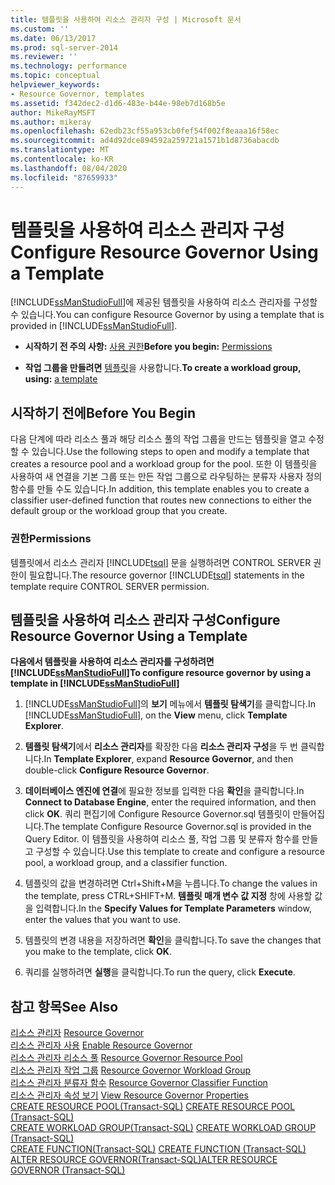 ```yaml
---
title: 템플릿을 사용하여 리소스 관리자 구성 | Microsoft 문서
ms.custom: ''
ms.date: 06/13/2017
ms.prod: sql-server-2014
ms.reviewer: ''
ms.technology: performance
ms.topic: conceptual
helpviewer_keywords:
- Resource Governor, templates
ms.assetid: f342dec2-d1d6-483e-b44e-98eb7d168b5e
author: MikeRayMSFT
ms.author: mikeray
ms.openlocfilehash: 62edb23cf55a953cb0fef54f002f8eaaa16f58ec
ms.sourcegitcommit: ad4d92dce894592a259721a1571b1d8736abacdb
ms.translationtype: MT
ms.contentlocale: ko-KR
ms.lasthandoff: 08/04/2020
ms.locfileid: "87659933"
---
```

# <a name="configure-resource-governor-using-a-template"></a><span data-ttu-id="742c7-102">템플릿을 사용하여 리소스 관리자 구성</span><span class="sxs-lookup"><span data-stu-id="742c7-102">Configure Resource Governor Using a Template</span></span>
  <span data-ttu-id="742c7-103">[!INCLUDE[ssManStudioFull](../../includes/ssmanstudiofull-md.md)]에 제공된 템플릿을 사용하여 리소스 관리자를 구성할 수 있습니다.</span><span class="sxs-lookup"><span data-stu-id="742c7-103">You can configure Resource Governor by using a template that is provided in [!INCLUDE[ssManStudioFull](../../includes/ssmanstudiofull-md.md)].</span></span>  
  
-   <span data-ttu-id="742c7-104">**시작하기 전 주의 사항:**  [사용 권한](#Permissions)</span><span class="sxs-lookup"><span data-stu-id="742c7-104">**Before you begin:**  [Permissions](#Permissions)</span></span>  
  
-   <span data-ttu-id="742c7-105">**작업 그룹을 만들려면** [템플릿](#ConfRGTemplate)을 사용합니다.</span><span class="sxs-lookup"><span data-stu-id="742c7-105">**To create a workload group, using:**  [a template](#ConfRGTemplate)</span></span>  
  
##  <a name="before-you-begin"></a><a name="BeforeYouBegin"></a> <span data-ttu-id="742c7-106">시작하기 전에</span><span class="sxs-lookup"><span data-stu-id="742c7-106">Before You Begin</span></span>  
 <span data-ttu-id="742c7-107">다음 단계에 따라 리소스 풀과 해당 리소스 풀의 작업 그룹을 만드는 템플릿을 열고 수정할 수 있습니다.</span><span class="sxs-lookup"><span data-stu-id="742c7-107">Use the following steps to open and modify a template that creates a resource pool and a workload group for the pool.</span></span> <span data-ttu-id="742c7-108">또한 이 템플릿을 사용하여 새 연결을 기본 그룹 또는 만든 작업 그룹으로 라우팅하는 분류자 사용자 정의 함수를 만들 수도 있습니다.</span><span class="sxs-lookup"><span data-stu-id="742c7-108">In addition, this template enables you to create a classifier user-defined function that routes new connections to either the default group or the workload group that you create.</span></span>  
  
###  <a name="permissions"></a><a name="Permissions"></a> <span data-ttu-id="742c7-109">권한</span><span class="sxs-lookup"><span data-stu-id="742c7-109">Permissions</span></span>  
 <span data-ttu-id="742c7-110">템플릿에서 리소스 관리자 [!INCLUDE[tsql](../../includes/tsql-md.md)] 문을 실행하려면 CONTROL SERVER 권한이 필요합니다.</span><span class="sxs-lookup"><span data-stu-id="742c7-110">The resource governor [!INCLUDE[tsql](../../includes/tsql-md.md)] statements in the template require CONTROL SERVER permission.</span></span>  
  
##  <a name="configure-resource-governor-using-a-template"></a><a name="ConfRGTemplate"></a> <span data-ttu-id="742c7-111">템플릿을 사용하여 리소스 관리자 구성</span><span class="sxs-lookup"><span data-stu-id="742c7-111">Configure Resource Governor Using a Template</span></span>  
 <span data-ttu-id="742c7-112">**다음에서 템플릿을 사용하여 리소스 관리자를 구성하려면 [!INCLUDE[ssManStudioFull](../../includes/ssmanstudiofull-md.md)]**</span><span class="sxs-lookup"><span data-stu-id="742c7-112">**To configure resource governor by using a template in [!INCLUDE[ssManStudioFull](../../includes/ssmanstudiofull-md.md)]**</span></span>  
  
1.  <span data-ttu-id="742c7-113">[!INCLUDE[ssManStudioFull](../../includes/ssmanstudiofull-md.md)]의 **보기** 메뉴에서 **템플릿 탐색기**를 클릭합니다.</span><span class="sxs-lookup"><span data-stu-id="742c7-113">In [!INCLUDE[ssManStudioFull](../../includes/ssmanstudiofull-md.md)], on the **View** menu, click **Template Explorer**.</span></span>  
  
2.  <span data-ttu-id="742c7-114">**템플릿 탐색기**에서 **리소스 관리자**를 확장한 다음 **리소스 관리자 구성**을 두 번 클릭합니다.</span><span class="sxs-lookup"><span data-stu-id="742c7-114">In **Template Explorer**, expand **Resource Governor**, and then double-click **Configure Resource Governor**.</span></span>  
  
3.  <span data-ttu-id="742c7-115">**데이터베이스 엔진에 연결**에 필요한 정보를 입력한 다음 **확인**을 클릭합니다.</span><span class="sxs-lookup"><span data-stu-id="742c7-115">In **Connect to Database Engine**, enter the required information, and then click **OK**.</span></span> <span data-ttu-id="742c7-116">쿼리 편집기에 Configure Resource Governor.sql 템플릿이 만들어집니다.</span><span class="sxs-lookup"><span data-stu-id="742c7-116">The template Configure Resource Governor.sql is provided in the Query Editor.</span></span> <span data-ttu-id="742c7-117">이 템플릿을 사용하여 리소스 풀, 작업 그룹 및 분류자 함수를 만들고 구성할 수 있습니다.</span><span class="sxs-lookup"><span data-stu-id="742c7-117">Use this template to create and configure a resource pool, a workload group, and a classifier function.</span></span>  
  
4.  <span data-ttu-id="742c7-118">템플릿의 값을 변경하려면 Ctrl+Shift+M을 누릅니다.</span><span class="sxs-lookup"><span data-stu-id="742c7-118">To change the values in the template, press CTRL+SHIFT+M.</span></span> <span data-ttu-id="742c7-119">**템플릿 매개 변수 값 지정** 창에 사용할 값을 입력합니다.</span><span class="sxs-lookup"><span data-stu-id="742c7-119">In the **Specify Values for Template Parameters** window, enter the values that you want to use.</span></span>  
  
5.  <span data-ttu-id="742c7-120">템플릿의 변경 내용을 저장하려면 **확인**을 클릭합니다.</span><span class="sxs-lookup"><span data-stu-id="742c7-120">To save the changes that you make to the template, click **OK**.</span></span>  
  
6.  <span data-ttu-id="742c7-121">쿼리를 실행하려면 **실행**을 클릭합니다.</span><span class="sxs-lookup"><span data-stu-id="742c7-121">To run the query, click **Execute**.</span></span>  
  
## <a name="see-also"></a><span data-ttu-id="742c7-122">참고 항목</span><span class="sxs-lookup"><span data-stu-id="742c7-122">See Also</span></span>  
 <span data-ttu-id="742c7-123">[리소스 관리자](resource-governor.md) </span><span class="sxs-lookup"><span data-stu-id="742c7-123">[Resource Governor](resource-governor.md) </span></span>  
 <span data-ttu-id="742c7-124">[리소스 관리자 사용](enable-resource-governor.md) </span><span class="sxs-lookup"><span data-stu-id="742c7-124">[Enable Resource Governor](enable-resource-governor.md) </span></span>  
 <span data-ttu-id="742c7-125">[리소스 관리자 리소스 풀](resource-governor-resource-pool.md) </span><span class="sxs-lookup"><span data-stu-id="742c7-125">[Resource Governor Resource Pool](resource-governor-resource-pool.md) </span></span>  
 <span data-ttu-id="742c7-126">[리소스 관리자 작업 그룹](resource-governor-workload-group.md) </span><span class="sxs-lookup"><span data-stu-id="742c7-126">[Resource Governor Workload Group](resource-governor-workload-group.md) </span></span>  
 <span data-ttu-id="742c7-127">[리소스 관리자 분류자 함수](resource-governor-classifier-function.md) </span><span class="sxs-lookup"><span data-stu-id="742c7-127">[Resource Governor Classifier Function](resource-governor-classifier-function.md) </span></span>  
 <span data-ttu-id="742c7-128">[리소스 관리자 속성 보기](view-resource-governor-properties.md) </span><span class="sxs-lookup"><span data-stu-id="742c7-128">[View Resource Governor Properties](view-resource-governor-properties.md) </span></span>  
 <span data-ttu-id="742c7-129">[CREATE RESOURCE POOL&#40;Transact-SQL&#41;](/sql/t-sql/statements/create-resource-pool-transact-sql) </span><span class="sxs-lookup"><span data-stu-id="742c7-129">[CREATE RESOURCE POOL &#40;Transact-SQL&#41;](/sql/t-sql/statements/create-resource-pool-transact-sql) </span></span>  
 <span data-ttu-id="742c7-130">[CREATE WORKLOAD GROUP&#40;Transact-SQL&#41;](/sql/t-sql/statements/create-workload-group-transact-sql) </span><span class="sxs-lookup"><span data-stu-id="742c7-130">[CREATE WORKLOAD GROUP &#40;Transact-SQL&#41;](/sql/t-sql/statements/create-workload-group-transact-sql) </span></span>  
 <span data-ttu-id="742c7-131">[CREATE FUNCTION&#40;Transact-SQL&#41;](/sql/t-sql/statements/create-function-transact-sql) </span><span class="sxs-lookup"><span data-stu-id="742c7-131">[CREATE FUNCTION &#40;Transact-SQL&#41;](/sql/t-sql/statements/create-function-transact-sql) </span></span>  
 [<span data-ttu-id="742c7-132">ALTER RESOURCE GOVERNOR&#40;Transact-SQL&#41;</span><span class="sxs-lookup"><span data-stu-id="742c7-132">ALTER RESOURCE GOVERNOR &#40;Transact-SQL&#41;</span></span>](/sql/t-sql/statements/alter-resource-governor-transact-sql)  
  
  
